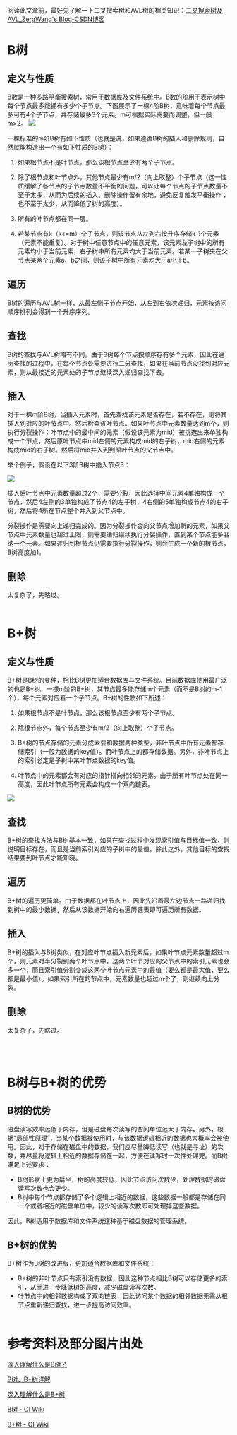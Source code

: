 阅读此文章前，最好先了解一下二叉搜索树和AVL树的相关知识：[二叉搜索树及AVL_ZergWang's Blog-CSDN博客](https://blog.csdn.net/Zerg_Wang/article/details/121383939)
<br/>

# B树
## 定义与性质
B数是一种多路平衡搜索树，常用于数据库及文件系统中。B数的阶用于表示树中每个节点最多能拥有多少个子节点。下图展示了一棵4阶B树，意味着每个节点最多可有4个子节点，并存储最多3个元素。m可根据实际需要而调整，但一般m>2。
![](B树与B+树_1.png)

一棵标准的m阶B树有如下性质（也就是说，如果遵循B树的插入和删除规则，自然就能构造出一个有如下性质的B树）：

1. 如果根节点不是叶节点，那么该根节点至少有两个子节点。

2. 除了根节点和叶节点外，其他节点最少有m/2（向上取整）个子节点（这一性质缓解了各节点的子节点数量不平衡的问题，可以让每个节点的子节点数量不至于太多，从而为后续的插入、删除操作留有余地，避免反复触发平衡操作；也不至于太少，从而降低了树的高度）。

3. 所有的叶节点都在同一层。

4. 若某节点有k（k<=m）个子节点，则该节点从左到右按升序存储k-1个元素（元素不能重复）。对于树中任意节点中的任意元素，该元素左子树中的所有元素均小于当前元素，右子树中所有元素均大于当前元素。若某一子树夹在父节点某两个元素a、b之间，则该子树中所有元素均大于a小于b。


## 遍历
B树的遍历与AVL树一样，从最左侧子节点开始，从左到右依次递归，元素按访问顺序排列会得到一个升序序列。
## 查找
B树的查找与AVL树略有不同。由于B树每个节点按顺序存有多个元素，因此在遍历查找的过程中，在每个节点处需要进行二分查找，如果在当前节点没找到对应元素，则从最接近的元素处的子节点继续深入递归查找下去。
## 插入
对于一棵m阶B树，当插入元素时，首先查找该元素是否存在，若不存在，则将其插入到对应的叶节点中。然后检查该叶节点。如果叶节点中元素数量达到m个，则执行分裂操作：叶节点中的最中间的元素（假设该元素为mid）被挑选出来单独构成一个节点，然后原叶节点中mid左侧的元素构成mid的左子树，mid右侧的元素构成mid的右子树。然后将mid并入到到原叶节点的父节点中。

举个例子，假设在以下3阶B树中插入节点3：

![](B树与B+树_2.png)

插入后叶节点中元素数量超过2个，需要分裂，因此选择中间元素4单独构成一个节点，然后4左侧的3单独构成了节点4的左子树，4右侧的5单独构成节点4的右子树，然后将4所在节点整个并入到父节点中。

分裂操作是需要向上递归完成的。因为分裂操作会向父节点增加新的元素，如果父节点中元素数量也超过上限，则需要递归继续执行分裂操作，直到某个节点能多容纳一个元素。如果递归到根节点仍需要执行分裂操作，则会生成一个新的根节点，B树高度加1。

## 删除
太复杂了，先略过。
<br/><br/>

# B+树
## 定义与性质
B+树是B树的变种，相比B树更加适合数据库与文件系统。目前数据库使用最广泛的也是B+树。一棵m阶的B+树，其节点最多能存储m个元素（而不是B树的m-1个），每个元素对应着一个子节点。B+树的性质如下所述：

1. 如果根节点不是叶节点，那么该根节点至少有两个子节点。

2. 除根节点外，每个节点至少有m/2（向上取整）个子节点。

3. B+树的节点存储的元素分成索引和数据两种类型，非叶节点中所有元素都存储索引（一般为数据的key值）。而叶节点上的都存储数据。另外，非叶节点上的索引必定是子树中某叶节点数据的key值。

4. 叶节点中的元素都会有对应的指针指向相邻的元素。由于所有叶节点处在同一高度，因此叶节点所有元素会构成一个双向链表。

![](B树与B+树_3.jpg)
## 查找
B+树的查找方法与B树基本一致，如果在查找过程中发现索引值与目标值一致，则说明目标存在，而且是当前索引对应的子树中的最值。除此之外，其他目标的查找结果要到叶节点才能知晓。

## 遍历
B+树的遍历更简单。由于数据都在叶节点上，因此先沿着最左边节点一路递归找到树中的最小数据，然后从该数据开始向右遍历链表即可遍历所有数据。

## 插入
B+树的插入与B树类似，在对应叶节点插入新元素后，如果叶节点元素数量超过m个，则元素对半分裂到两个叶节点中，这两个叶节对应的父节点中的索引元素也会多一个，而且索引值分别变成这两个叶节点元素中的最值（要么都是最大值，要么都是最小值）。如果索引所在的节点中，元素数量也超过m个了，则继续向上分裂。

## 删除
太复杂了，先略过。

<br/><br/>

# B树与B+树的优势
## B树的优势
磁盘读写效率远低于内存，但是磁盘每次读写的空间单位远大于内存。另外，根据“局部性原理”，当某个数据被使用时，与该数据逻辑相近的数据也大概率会被使用。因此，对于存储在磁盘中的数据，我们应尽量降低读写（也就是寻址）的次数，并尽量将逻辑上相近的数据存储在一起，方便在读写时一次性处理完。而B树满足上述要求：
- B树形状上更为扁平，树的高度较低，因此节点访问次数少，处理数据时磁盘读写次数也会更少。
- B树中每个节点都存储了多个逻辑上相近的数据，这些数据一般都是存储在同一个或者相近的磁盘单位中，较少的读写次数即可处理掉这些数据。

因此，B树适用于数据库和文件系统这种基于磁盘数据的管理系统。

## B+树的优势
B+树作为B树的改进版，更加适合数据库和文件系统：
- B+树的非叶节点只有索引没有数据，因此这种节点相比B树可以存储更多的索引，从而进一步降低树的高度，减少磁盘读写次数。
- 叶节点中的相邻数据构成了双向链表，因此访问某个数据的相邻数据无需从根节点重新递归查找，进一步提高访问效率。
<br/><br/>

# 参考资料及部分图片出处
[深入理解什么是B树？](https://cloud.tencent.com/developer/article/1425604)

[B树、B+树详解 ](https://www.cnblogs.com/lianzhilei/p/11250589.html)

[深入理解什么是B+树](https://cloud.tencent.com/developer/article/1425602?from=article.detail.1425604)

[B树 - OI Wiki](https://oi-wiki.org/ds/b-tree/)

[B+树 - OI Wiki](https://oi-wiki.org/ds/bplus-tree/)
